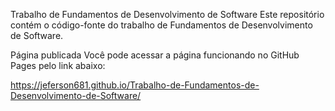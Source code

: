 Trabalho de Fundamentos de Desenvolvimento de Software
    Este repositório contém o código-fonte do trabalho de Fundamentos de Desenvolvimento de Software.

Página publicada
    Você pode acessar a página funcionando no GitHub Pages pelo link abaixo:

https://jeferson681.github.io/Trabalho-de-Fundamentos-de-Desenvolvimento-de-Software/

